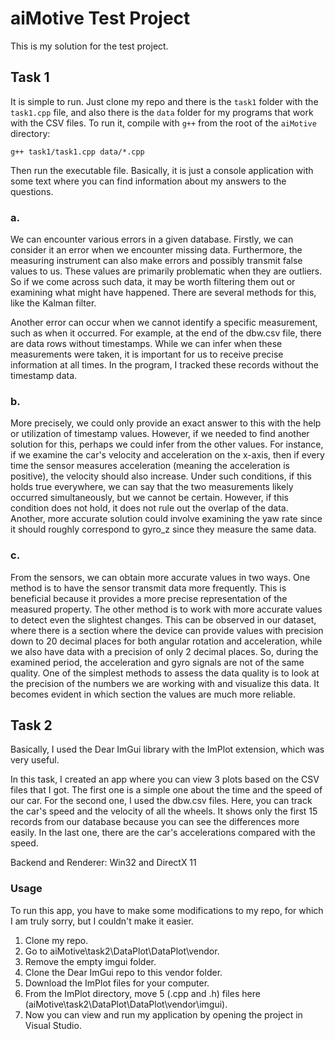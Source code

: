 # aiMotive Test Project

This is my solution for the test project.

## Task 1

It is simple to run. Just clone my repo and there is the `task1` folder with the `task1.cpp` file, and also there is the `data` folder for my programs that work with the CSV files. To run it, compile with `g++` from the root of the `aiMotive` directory:

```shell
g++ task1/task1.cpp data/*.cpp
```

Then run the executable file. Basically, it is just a console application with some text where you can find information about my answers to the questions.

### a.
We can encounter various errors in a given database. Firstly, we can consider it an error when we encounter missing data. Furthermore, the measuring instrument can also make errors and possibly transmit false values to us. These values are primarily problematic when they are outliers. So if we come across such data, it may be worth filtering them out or examining what might have happened. There are several methods for this, like the Kalman filter.

Another error can occur when we cannot identify a specific measurement, such as when it occurred. For example, at the end of the dbw.csv file, there are data rows without timestamps. While we can infer when these measurements were taken, it is important for us to receive precise information at all times. In the program, I tracked these records without the timestamp data.

### b.
More precisely, we could only provide an exact answer to this with the help or utilization of timestamp values. However, if we needed to find another solution for this, perhaps we could infer from the other values. For instance, if we examine the car's velocity and acceleration on the x-axis, then if every time the sensor measures acceleration (meaning the acceleration is positive), the velocity should also increase. Under such conditions, if this holds true everywhere, we can say that the two measurements likely occurred simultaneously, but we cannot be certain. However, if this condition does not hold, it does not rule out the overlap of the data. Another, more accurate solution could involve examining the yaw rate since it should roughly correspond to gyro_z since they measure the same data.

### c.
From the sensors, we can obtain more accurate values in two ways. One method is to have the sensor transmit data more frequently. This is beneficial because it provides a more precise representation of the measured property. The other method is to work with more accurate values to detect even the slightest changes. This can be observed in our dataset, where there is a section where the device can provide values with precision down to 20 decimal places for both angular rotation and acceleration, while we also have data with a precision of only 2 decimal places. So, during the examined period, the acceleration and gyro signals are not of the same quality. One of the simplest methods to assess the data quality is to look at the precision of the numbers we are working with and visualize this data. It becomes evident in which section the values are much more reliable.

## Task 2
Basically, I used the Dear ImGui library with the ImPlot extension, which was very useful.

In this task, I created an app where you can view 3 plots based on the CSV files that I got. The first one is a simple one about the time and the speed of our car. For the second one, I used the dbw.csv files. Here, you can track the car's speed and the velocity of all the wheels. It shows only the first 15 records from our database because you can see the differences more easily. In the last one, there are the car's accelerations compared with the speed.

Backend and Renderer: Win32 and DirectX 11

### Usage
To run this app, you have to make some modifications to my repo, for which I am truly sorry, but I couldn't make it easier.

1. Clone my repo.
2. Go to aiMotive\task2\DataPlot\DataPlot\vendor.
3. Remove the empty imgui folder.
4. Clone the Dear ImGui repo to this vendor folder.
5. Download the ImPlot files for your computer.
6. From the ImPlot directory, move 5 (.cpp and .h) files here (aiMotive\task2\DataPlot\DataPlot\vendor\imgui).
7. Now you can view and run my application by opening the project in Visual Studio.
